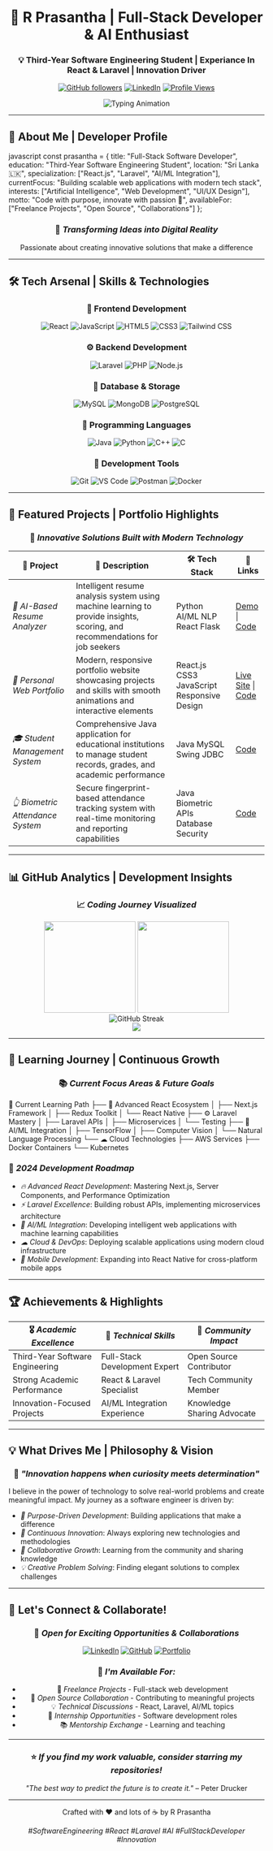 <div align="center">

# 🚀 R Prasantha | Full-Stack Developer & AI Enthusiast

### 💡 Third-Year Software Engineering Student | Experiance In React & Laravel  | Innovation Driver

[![GitHub followers](https://img.shields.io/github/followers/Prasantha123123?label=Follow%20me&style=for-the-badge&color=0891b2&labelColor=1c1917)](https://github.com/Prasantha123123)
[![LinkedIn](https://img.shields.io/badge/LinkedIn-Connect-0077B5?style=for-the-badge&logo=linkedin&logoColor=white)](https://www.linkedin.com/in/prasantha-raman-8788aa262?utm_source=share&utm_campaign=share_via&utm_content=profile&utm_medium=android_app)
[![Profile Views](https://komarev.com/ghpvc/?username=Prasantha123123&color=0891b2&style=for-the-badge&label=Profile+Views)](https://github.com/Prasantha123123)

<img src="https://readme-typing-svg.herokuapp.com?font=Fira+Code&size=22&pause=1000&color=0891B2&center=true&vCenter=true&width=600&lines=Full-Stack+Developer+%7C+React+%26+Laravel;AI+Enthusiast+%7C+Software+Engineering+Student;Building+Tomorrow's+Digital+Solutions;Passionate+About+Innovation+%26+Clean+Code" alt="Typing Animation" />

</div>

---

## 🎯 About Me | Developer Profile

javascript
const prasantha = {
    title: "Full-Stack Software Developer",
    education: "Third-Year Software Engineering Student",
    location: "Sri Lanka 🇱🇰",
    specialization: ["React.js", "Laravel", "AI/ML Integration"],
    currentFocus: "Building scalable web applications with modern tech stack",
    interests: ["Artificial Intelligence", "Web Development", "UI/UX Design"],
    motto: "Code with purpose, innovate with passion 🚀",
    availableFor: ["Freelance Projects", "Open Source", "Collaborations"]
};


<div align="center">

### 🌟 *Transforming Ideas into Digital Reality*
Passionate about creating innovative solutions that make a difference

</div>

---

## 🛠 Tech Arsenal | Skills & Technologies

<div align="center">

### 🎨 Frontend Development
![React](https://img.shields.io/badge/React-20232A?style=for-the-badge&logo=react&logoColor=61DAFB)
![JavaScript](https://img.shields.io/badge/JavaScript-F7DF1E?style=for-the-badge&logo=javascript&logoColor=black)
![HTML5](https://img.shields.io/badge/HTML5-E34F26?style=for-the-badge&logo=html5&logoColor=white)
![CSS3](https://img.shields.io/badge/CSS3-1572B6?style=for-the-badge&logo=css3&logoColor=white)
![Tailwind CSS](https://img.shields.io/badge/Tailwind_CSS-38B2AC?style=for-the-badge&logo=tailwind-css&logoColor=white)

### ⚙ Backend Development
![Laravel](https://img.shields.io/badge/Laravel-FF2D20?style=for-the-badge&logo=laravel&logoColor=white)
![PHP](https://img.shields.io/badge/PHP-777BB4?style=for-the-badge&logo=php&logoColor=white)
![Node.js](https://img.shields.io/badge/Node.js-43853D?style=for-the-badge&logo=node.js&logoColor=white)

### 💾 Database & Storage
![MySQL](https://img.shields.io/badge/MySQL-4479A1?style=for-the-badge&logo=mysql&logoColor=white)
![MongoDB](https://img.shields.io/badge/MongoDB-4EA94B?style=for-the-badge&logo=mongodb&logoColor=white)
![PostgreSQL](https://img.shields.io/badge/PostgreSQL-316192?style=for-the-badge&logo=postgresql&logoColor=white)

### 🧠 Programming Languages
![Java](https://img.shields.io/badge/Java-ED8B00?style=for-the-badge&logo=openjdk&logoColor=white)
![Python](https://img.shields.io/badge/Python-3776AB?style=for-the-badge&logo=python&logoColor=white)
![C++](https://img.shields.io/badge/C++-00599C?style=for-the-badge&logo=c%2B%2B&logoColor=white)
![C](https://img.shields.io/badge/C-00599C?style=for-the-badge&logo=c&logoColor=white)

### 🔧 Development Tools
![Git](https://img.shields.io/badge/Git-F05032?style=for-the-badge&logo=git&logoColor=white)
![VS Code](https://img.shields.io/badge/VS%20Code-007ACC?style=for-the-badge&logo=visual-studio-code&logoColor=white)
![Postman](https://img.shields.io/badge/Postman-FF6C37?style=for-the-badge&logo=postman&logoColor=white)
![Docker](https://img.shields.io/badge/Docker-2496ED?style=for-the-badge&logo=docker&logoColor=white)

</div>

---

## 🚀 Featured Projects | Portfolio Highlights

<div align="center">

### 🌟 *Innovative Solutions Built with Modern Technology*

</div>

| 🎯 Project | 📝 Description | 🛠 Tech Stack | 🔗 Links |
|------------|----------------|----------------|----------|
| *🤖 AI-Based Resume Analyzer* | Intelligent resume analysis system using machine learning to provide insights, scoring, and recommendations for job seekers | Python AI/ML NLP React Flask | [Demo](https://aipoweredresumeanalyzer.netlify.app/) \| [Code](https://github.com/Prasantha123123/AiPoweredResumeAnalyzer) |
| *💼 Personal Web Portfolio* | Modern, responsive portfolio website showcasing projects and skills with smooth animations and interactive elements | React.js CSS3 JavaScript Responsive Design | [Live Site](https://prasantha.netlify.app/) \| [Code](https://github.com/Prasantha123123/WebPortfolioPrasantha) |
| *🎓 Student Management System* | Comprehensive Java application for educational institutions to manage student records, grades, and academic performance | Java MySQL Swing JDBC | [Code](https://github.com/Prasantha123123/Student-Management-System) |
| *👆 Biometric Attendance System* | Secure fingerprint-based attendance tracking system with real-time monitoring and reporting capabilities | Java Biometric APIs Database Security | [Code](#) |

---

## 📊 GitHub Analytics | Development Insights

<div align="center">

### 📈 *Coding Journey Visualized*

<img height="180em" src="https://github-readme-stats.vercel.app/api?username=Prasantha123123&show_icons=true&theme=react&include_all_commits=true&count_private=true&hide_border=true&bg_color=0D1117&title_color=58A6FF&icon_color=1F6FEB&text_color=C9D1D9"/>
<img height="180em" src="https://github-readme-stats.vercel.app/api/top-langs/?username=Prasantha123123&layout=compact&langs_count=8&theme=react&hide_border=true&bg_color=0D1117&title_color=58A6FF&text_color=C9D1D9"/>

</div>

<div align="center">
  <img src="https://github-readme-streak-stats.herokuapp.com/?user=Prasantha123123&theme=react&hide_border=true&background=0D1117&stroke=58A6FF&ring=58A6FF&fire=FF6B6B&currStreakLabel=C9D1D9" alt="GitHub Streak" />
</div>

<div align="center">
  <img src="https://github-readme-activity-graph.vercel.app/graph?username=Prasantha123123&theme=react-dark&bg_color=0D1117&color=58A6FF&line=1F6FEB&point=FF6B6B&area=true&hide_border=true" />
</div>

---

## 🎯 Learning Journey | Continuous Growth

<div align="center">

### 📚 *Current Focus Areas & Future Goals*

</div>


🎯 Current Learning Path
├── 🎨 Advanced React Ecosystem
│   ├── Next.js Framework
│   ├── Redux Toolkit
│   └── React Native
├── ⚙ Laravel Mastery
│   ├── Laravel APIs
│   ├── Microservices
│   └── Testing
├── 🤖 AI/ML Integration
│   ├── TensorFlow
│   ├── Computer Vision
│   └── Natural Language Processing
└── ☁ Cloud Technologies
    ├── AWS Services
    ├── Docker Containers
    └── Kubernetes


### 🚀 *2024 Development Roadmap*

- *🔥 Advanced React Development*: Mastering Next.js, Server Components, and Performance Optimization
- *⚡ Laravel Excellence*: Building robust APIs, implementing microservices architecture
- *🤖 AI/ML Integration*: Developing intelligent web applications with machine learning capabilities
- *☁ Cloud & DevOps*: Deploying scalable applications using modern cloud infrastructure
- *📱 Mobile Development*: Expanding into React Native for cross-platform mobile apps

---

## 🏆 Achievements & Highlights

<div align="center">

| 🎖 *Academic Excellence* | 🚀 *Technical Skills* | 🤝 *Community Impact* |
|----------------------------|-------------------------|-------------------------|
| Third-Year Software Engineering | Full-Stack Development Expert | Open Source Contributor |
| Strong Academic Performance | React & Laravel Specialist | Tech Community Member |
| Innovation-Focused Projects | AI/ML Integration Experience | Knowledge Sharing Advocate |

</div>

---

## 💡 What Drives Me | Philosophy & Vision

<div align="center">

### 🌟 *"Innovation happens when curiosity meets determination"*

</div>

I believe in the power of technology to solve real-world problems and create meaningful impact. My journey as a software engineer is driven by:

- *🎯 Purpose-Driven Development*: Building applications that make a difference
- *🚀 Continuous Innovation*: Always exploring new technologies and methodologies  
- *🤝 Collaborative Growth*: Learning from the community and sharing knowledge
- *💡 Creative Problem Solving*: Finding elegant solutions to complex challenges

---

## 🤝 Let's Connect & Collaborate!

<div align="center">

### 💬 *Open for Exciting Opportunities & Collaborations*

[![LinkedIn](https://img.shields.io/badge/LinkedIn-Professional%20Network-0077B5?style=for-the-badge&logo=linkedin&logoColor=white)](https://www.linkedin.com/in/prasantha-raman-8788aa262?utm_source=share&utm_campaign=share_via&utm_content=profile&utm_medium=android_app)
[![GitHub](https://img.shields.io/badge/GitHub-Follow%20My%20Journey-181717?style=for-the-badge&logo=github&logoColor=white)](https://github.com/Prasantha123123)
[![Portfolio](https://img.shields.io/badge/Portfolio-View%20My%20Work-FF5722?style=for-the-badge&logo=google-chrome&logoColor=white)](#)

### 🚀 *I'm Available For:*
- 💼 *Freelance Projects* - Full-stack web development
- 🤝 *Open Source Collaboration* - Contributing to meaningful projects  
- 💡 *Technical Discussions* - React, Laravel, AI/ML topics
- 🎯 *Internship Opportunities* - Software development roles
- 📚 *Mentorship Exchange* - Learning and teaching

</div>

---

<div align="center">

### ⭐ *If you find my work valuable, consider starring my repositories!*

*"The best way to predict the future is to create it."* – Peter Drucker

---

Crafted with ❤ and lots of ☕ by R Prasantha

*#SoftwareEngineering #React #Laravel #AI #FullStackDeveloper #Innovation*

</div>
